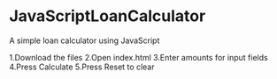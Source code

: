 # JavaScriptLoanCalculator
A simple loan calculator using JavaScript

1.Download the files
2.Open index.html
3.Enter amounts for input fields
4.Press Calculate
5.Press Reset to clear
